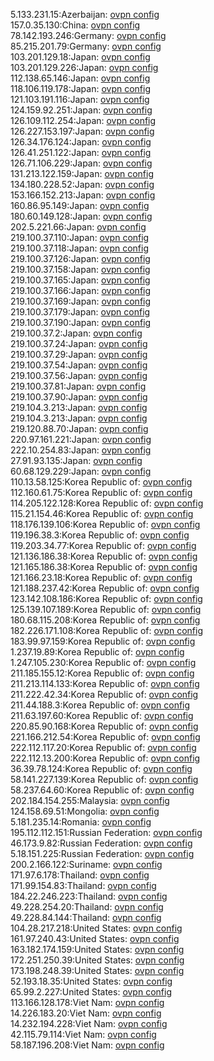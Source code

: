 5.133.231.15:Azerbaijan: [ovpn config](vpn/5_133_231_15.ovpn)  
157.0.35.130:China: [ovpn config](vpn/157_0_35_130.ovpn)  
78.142.193.246:Germany: [ovpn config](vpn/78_142_193_246.ovpn)  
85.215.201.79:Germany: [ovpn config](vpn/85_215_201_79.ovpn)  
103.201.129.18:Japan: [ovpn config](vpn/103_201_129_18.ovpn)  
103.201.129.226:Japan: [ovpn config](vpn/103_201_129_226.ovpn)  
112.138.65.146:Japan: [ovpn config](vpn/112_138_65_146.ovpn)  
118.106.119.178:Japan: [ovpn config](vpn/118_106_119_178.ovpn)  
121.103.191.116:Japan: [ovpn config](vpn/121_103_191_116.ovpn)  
124.159.92.251:Japan: [ovpn config](vpn/124_159_92_251.ovpn)  
126.109.112.254:Japan: [ovpn config](vpn/126_109_112_254.ovpn)  
126.227.153.197:Japan: [ovpn config](vpn/126_227_153_197.ovpn)  
126.34.176.124:Japan: [ovpn config](vpn/126_34_176_124.ovpn)  
126.41.251.122:Japan: [ovpn config](vpn/126_41_251_122.ovpn)  
126.71.106.229:Japan: [ovpn config](vpn/126_71_106_229.ovpn)  
131.213.122.159:Japan: [ovpn config](vpn/131_213_122_159.ovpn)  
134.180.228.52:Japan: [ovpn config](vpn/134_180_228_52.ovpn)  
153.166.152.213:Japan: [ovpn config](vpn/153_166_152_213.ovpn)  
160.86.95.149:Japan: [ovpn config](vpn/160_86_95_149.ovpn)  
180.60.149.128:Japan: [ovpn config](vpn/180_60_149_128.ovpn)  
202.5.221.66:Japan: [ovpn config](vpn/202_5_221_66.ovpn)  
219.100.37.110:Japan: [ovpn config](vpn/219_100_37_110.ovpn)  
219.100.37.118:Japan: [ovpn config](vpn/219_100_37_118.ovpn)  
219.100.37.126:Japan: [ovpn config](vpn/219_100_37_126.ovpn)  
219.100.37.158:Japan: [ovpn config](vpn/219_100_37_158.ovpn)  
219.100.37.165:Japan: [ovpn config](vpn/219_100_37_165.ovpn)  
219.100.37.166:Japan: [ovpn config](vpn/219_100_37_166.ovpn)  
219.100.37.169:Japan: [ovpn config](vpn/219_100_37_169.ovpn)  
219.100.37.179:Japan: [ovpn config](vpn/219_100_37_179.ovpn)  
219.100.37.190:Japan: [ovpn config](vpn/219_100_37_190.ovpn)  
219.100.37.2:Japan: [ovpn config](vpn/219_100_37_2.ovpn)  
219.100.37.24:Japan: [ovpn config](vpn/219_100_37_24.ovpn)  
219.100.37.29:Japan: [ovpn config](vpn/219_100_37_29.ovpn)  
219.100.37.54:Japan: [ovpn config](vpn/219_100_37_54.ovpn)  
219.100.37.56:Japan: [ovpn config](vpn/219_100_37_56.ovpn)  
219.100.37.81:Japan: [ovpn config](vpn/219_100_37_81.ovpn)  
219.100.37.90:Japan: [ovpn config](vpn/219_100_37_90.ovpn)  
219.104.3.213:Japan: [ovpn config](vpn/219_104_3_213.ovpn)  
219.104.3.213:Japan: [ovpn config](vpn/219_104_3_213.ovpn)  
219.120.88.70:Japan: [ovpn config](vpn/219_120_88_70.ovpn)  
220.97.161.221:Japan: [ovpn config](vpn/220_97_161_221.ovpn)  
222.10.254.83:Japan: [ovpn config](vpn/222_10_254_83.ovpn)  
27.91.93.135:Japan: [ovpn config](vpn/27_91_93_135.ovpn)  
60.68.129.229:Japan: [ovpn config](vpn/60_68_129_229.ovpn)  
110.13.58.125:Korea Republic of: [ovpn config](vpn/110_13_58_125.ovpn)  
112.160.61.75:Korea Republic of: [ovpn config](vpn/112_160_61_75.ovpn)  
114.205.122.128:Korea Republic of: [ovpn config](vpn/114_205_122_128.ovpn)  
115.21.154.46:Korea Republic of: [ovpn config](vpn/115_21_154_46.ovpn)  
118.176.139.106:Korea Republic of: [ovpn config](vpn/118_176_139_106.ovpn)  
119.196.38.3:Korea Republic of: [ovpn config](vpn/119_196_38_3.ovpn)  
119.203.34.77:Korea Republic of: [ovpn config](vpn/119_203_34_77.ovpn)  
121.136.186.38:Korea Republic of: [ovpn config](vpn/121_136_186_38.ovpn)  
121.165.186.38:Korea Republic of: [ovpn config](vpn/121_165_186_38.ovpn)  
121.166.23.18:Korea Republic of: [ovpn config](vpn/121_166_23_18.ovpn)  
121.188.237.42:Korea Republic of: [ovpn config](vpn/121_188_237_42.ovpn)  
123.142.108.186:Korea Republic of: [ovpn config](vpn/123_142_108_186.ovpn)  
125.139.107.189:Korea Republic of: [ovpn config](vpn/125_139_107_189.ovpn)  
180.68.115.208:Korea Republic of: [ovpn config](vpn/180_68_115_208.ovpn)  
182.226.171.108:Korea Republic of: [ovpn config](vpn/182_226_171_108.ovpn)  
183.99.97.159:Korea Republic of: [ovpn config](vpn/183_99_97_159.ovpn)  
1.237.19.89:Korea Republic of: [ovpn config](vpn/1_237_19_89.ovpn)  
1.247.105.230:Korea Republic of: [ovpn config](vpn/1_247_105_230.ovpn)  
211.185.155.12:Korea Republic of: [ovpn config](vpn/211_185_155_12.ovpn)  
211.213.114.133:Korea Republic of: [ovpn config](vpn/211_213_114_133.ovpn)  
211.222.42.34:Korea Republic of: [ovpn config](vpn/211_222_42_34.ovpn)  
211.44.188.3:Korea Republic of: [ovpn config](vpn/211_44_188_3.ovpn)  
211.63.197.60:Korea Republic of: [ovpn config](vpn/211_63_197_60.ovpn)  
220.85.90.168:Korea Republic of: [ovpn config](vpn/220_85_90_168.ovpn)  
221.166.212.54:Korea Republic of: [ovpn config](vpn/221_166_212_54.ovpn)  
222.112.117.20:Korea Republic of: [ovpn config](vpn/222_112_117_20.ovpn)  
222.112.13.200:Korea Republic of: [ovpn config](vpn/222_112_13_200.ovpn)  
36.39.78.124:Korea Republic of: [ovpn config](vpn/36_39_78_124.ovpn)  
58.141.227.139:Korea Republic of: [ovpn config](vpn/58_141_227_139.ovpn)  
58.237.64.60:Korea Republic of: [ovpn config](vpn/58_237_64_60.ovpn)  
202.184.154.255:Malaysia: [ovpn config](vpn/202_184_154_255.ovpn)  
124.158.69.51:Mongolia: [ovpn config](vpn/124_158_69_51.ovpn)  
5.181.235.14:Romania: [ovpn config](vpn/5_181_235_14.ovpn)  
195.112.112.151:Russian Federation: [ovpn config](vpn/195_112_112_151.ovpn)  
46.173.9.82:Russian Federation: [ovpn config](vpn/46_173_9_82.ovpn)  
5.18.151.225:Russian Federation: [ovpn config](vpn/5_18_151_225.ovpn)  
200.2.166.122:Suriname: [ovpn config](vpn/200_2_166_122.ovpn)  
171.97.6.178:Thailand: [ovpn config](vpn/171_97_6_178.ovpn)  
171.99.154.83:Thailand: [ovpn config](vpn/171_99_154_83.ovpn)  
184.22.246.223:Thailand: [ovpn config](vpn/184_22_246_223.ovpn)  
49.228.254.20:Thailand: [ovpn config](vpn/49_228_254_20.ovpn)  
49.228.84.144:Thailand: [ovpn config](vpn/49_228_84_144.ovpn)  
104.28.217.218:United States: [ovpn config](vpn/104_28_217_218.ovpn)  
161.97.240.43:United States: [ovpn config](vpn/161_97_240_43.ovpn)  
163.182.174.159:United States: [ovpn config](vpn/163_182_174_159.ovpn)  
172.251.250.39:United States: [ovpn config](vpn/172_251_250_39.ovpn)  
173.198.248.39:United States: [ovpn config](vpn/173_198_248_39.ovpn)  
52.193.18.35:United States: [ovpn config](vpn/52_193_18_35.ovpn)  
65.99.2.227:United States: [ovpn config](vpn/65_99_2_227.ovpn)  
113.166.128.178:Viet Nam: [ovpn config](vpn/113_166_128_178.ovpn)  
14.226.183.20:Viet Nam: [ovpn config](vpn/14_226_183_20.ovpn)  
14.232.194.228:Viet Nam: [ovpn config](vpn/14_232_194_228.ovpn)  
42.115.79.114:Viet Nam: [ovpn config](vpn/42_115_79_114.ovpn)  
58.187.196.208:Viet Nam: [ovpn config](vpn/58_187_196_208.ovpn)  
